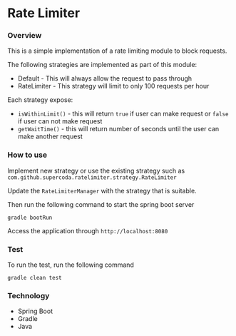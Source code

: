 # Rate Limiter

### Overview
This is a simple implementation of a rate limiting module to block requests. 

The following strategies are implemented as part of this module:
* Default - This will always allow the request to pass through
* RateLimiter - This strategy will limit to only 100 requests per hour

Each strategy expose:
* `isWithinLimit()` - this will return `true` if user can make request or `false` if user can not make request  
* `getWaitTime()` -  this will return number of seconds until the user can make another request

### How to use
Implement new strategy or use the existing strategy such as `com.github.supercoda.ratelimiter.strategy.RateLimiter`

Update the `RateLimiterManager` with the strategy that is suitable. 

Then run the following command to start the spring boot server
```
gradle bootRun
```

Access the application through `http://localhost:8080`

### Test
To run the test, run the following command
```
gradle clean test
```

### Technology
* Spring Boot
* Gradle
* Java
